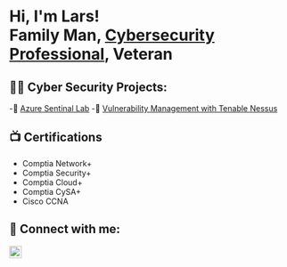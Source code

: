 <h1>Hi, I'm Lars! <br/>Family Man</a>, <a href="https://www.linkedin.com/in/Lars-Berggren-379538233/">Cybersecurity Professional</a>, Veteran

<h2>👨‍💻 Cyber Security Projects:</h2>

-🔭 [Azure Sentinal Lab](https://github.com/Lars-Berggren/Sentinal-Lab.git)
-🔭 [Vulnerability Management with Tenable Nessus](https://github.com/Lars-Berggren/Vulnerability-Management-with-Nessus)

<h2>📺 Certifications</h2>

- Comptia Network+
- Comptia Security+
- Comptia Cloud+
- Comptia CySA+
- Cisco CCNA

<h2> 🤳 Connect with me:</h2>

[<img align="left" alt="LarsBerggren | LinkedIn" width="22px" src="https://cdn.jsdelivr.net/npm/simple-icons@v3/icons/linkedin.svg" />][linkedin]


[linkedin]: https://linkedin.com/in/lars-berggren-379538233

<!--
**joshmadakor1/joshmadakor1** is a ✨ _special_ ✨ repository because its `README.md` (this file) appears on your GitHub profile.

Here are some ideas to get you started:

- 🔭 I’m currently working on ...
- 🌱 I’m currently learning ...
- 👯 I’m looking to collaborate on ...
- 🤔 I’m looking for help with ...
- 💬 Ask me about ...
- 📫 How to reach me: ...
- 😄 Pronouns: ...
- ⚡ Fun fact: ...
-->

